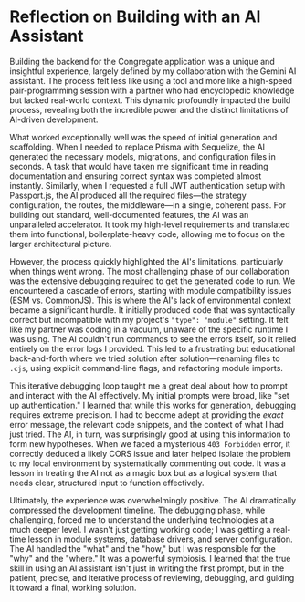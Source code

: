 # Reflection on Building with an AI Assistant

Building the backend for the Congregate application was a unique and insightful experience, largely defined by my collaboration with the Gemini AI assistant. The process felt less like using a tool and more like a high-speed pair-programming session with a partner who had encyclopedic knowledge but lacked real-world context. This dynamic profoundly impacted the build process, revealing both the incredible power and the distinct limitations of AI-driven development.

What worked exceptionally well was the speed of initial generation and scaffolding. When I needed to replace Prisma with Sequelize, the AI generated the necessary models, migrations, and configuration files in seconds. A task that would have taken me significant time in reading documentation and ensuring correct syntax was completed almost instantly. Similarly, when I requested a full JWT authentication setup with Passport.js, the AI produced all the required files—the strategy configuration, the routes, the middleware—in a single, coherent pass. For building out standard, well-documented features, the AI was an unparalleled accelerator. It took my high-level requirements and translated them into functional, boilerplate-heavy code, allowing me to focus on the larger architectural picture.

However, the process quickly highlighted the AI's limitations, particularly when things went wrong. The most challenging phase of our collaboration was the extensive debugging required to get the generated code to run. We encountered a cascade of errors, starting with module compatibility issues (ESM vs. CommonJS). This is where the AI's lack of environmental context became a significant hurdle. It initially produced code that was syntactically correct but incompatible with my project's `"type": "module"` setting. It felt like my partner was coding in a vacuum, unaware of the specific runtime I was using. The AI couldn't run commands to see the errors itself, so it relied entirely on the error logs I provided. This led to a frustrating but educational back-and-forth where we tried solution after solution—renaming files to `.cjs`, using explicit command-line flags, and refactoring module imports.

This iterative debugging loop taught me a great deal about how to prompt and interact with the AI effectively. My initial prompts were broad, like "set up authentication." I learned that while this works for generation, debugging requires extreme precision. I had to become adept at providing the *exact* error message, the relevant code snippets, and the context of what I had just tried. The AI, in turn, was surprisingly good at using this information to form new hypotheses. When we faced a mysterious `403 Forbidden` error, it correctly deduced a likely CORS issue and later helped isolate the problem to my local environment by systematically commenting out code. It was a lesson in treating the AI not as a magic box but as a logical system that needs clear, structured input to function effectively.

Ultimately, the experience was overwhelmingly positive. The AI dramatically compressed the development timeline. The debugging phase, while challenging, forced me to understand the underlying technologies at a much deeper level. I wasn't just getting working code; I was getting a real-time lesson in module systems, database drivers, and server configuration. The AI handled the "what" and the "how," but I was responsible for the "why" and the "where." It was a powerful symbiosis. I learned that the true skill in using an AI assistant isn't just in writing the first prompt, but in the patient, precise, and iterative process of reviewing, debugging, and guiding it toward a final, working solution.

